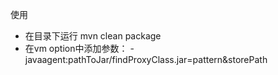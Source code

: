 使用
* 在目录下运行 mvn clean package
* 在vm option中添加参数：
  -javaagent:pathToJar/findProxyClass.jar=pattern&storePath

